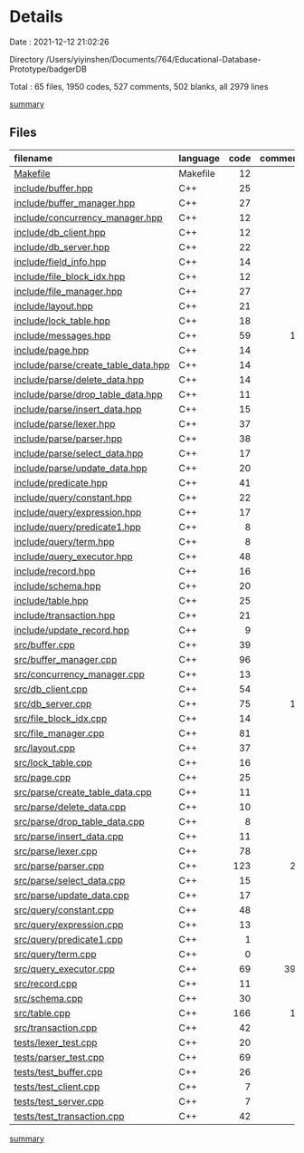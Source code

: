 # Details

Date : 2021-12-12 21:02:26

Directory /Users/yiyinshen/Documents/764/Educational-Database-Prototype/badgerDB

Total : 65 files,  1950 codes, 527 comments, 502 blanks, all 2979 lines

[summary](results.md)

## Files
| filename | language | code | comment | blank | total |
| :--- | :--- | ---: | ---: | ---: | ---: |
| [Makefile](/Makefile) | Makefile | 12 | 5 | 7 | 24 |
| [include/buffer.hpp](/include/buffer.hpp) | C++ | 25 | 1 | 4 | 30 |
| [include/buffer_manager.hpp](/include/buffer_manager.hpp) | C++ | 27 | 0 | 3 | 30 |
| [include/concurrency_manager.hpp](/include/concurrency_manager.hpp) | C++ | 12 | 0 | 5 | 17 |
| [include/db_client.hpp](/include/db_client.hpp) | C++ | 12 | 0 | 3 | 15 |
| [include/db_server.hpp](/include/db_server.hpp) | C++ | 22 | 8 | 6 | 36 |
| [include/field_info.hpp](/include/field_info.hpp) | C++ | 14 | 0 | 5 | 19 |
| [include/file_block_idx.hpp](/include/file_block_idx.hpp) | C++ | 12 | 0 | 4 | 16 |
| [include/file_manager.hpp](/include/file_manager.hpp) | C++ | 27 | 0 | 6 | 33 |
| [include/layout.hpp](/include/layout.hpp) | C++ | 21 | 0 | 4 | 25 |
| [include/lock_table.hpp](/include/lock_table.hpp) | C++ | 18 | 0 | 3 | 21 |
| [include/messages.hpp](/include/messages.hpp) | C++ | 59 | 18 | 25 | 102 |
| [include/page.hpp](/include/page.hpp) | C++ | 14 | 0 | 4 | 18 |
| [include/parse/create_table_data.hpp](/include/parse/create_table_data.hpp) | C++ | 14 | 0 | 4 | 18 |
| [include/parse/delete_data.hpp](/include/parse/delete_data.hpp) | C++ | 14 | 0 | 4 | 18 |
| [include/parse/drop_table_data.hpp](/include/parse/drop_table_data.hpp) | C++ | 11 | 0 | 3 | 14 |
| [include/parse/insert_data.hpp](/include/parse/insert_data.hpp) | C++ | 15 | 0 | 4 | 19 |
| [include/parse/lexer.hpp](/include/parse/lexer.hpp) | C++ | 37 | 0 | 6 | 43 |
| [include/parse/parser.hpp](/include/parse/parser.hpp) | C++ | 38 | 0 | 9 | 47 |
| [include/parse/select_data.hpp](/include/parse/select_data.hpp) | C++ | 17 | 0 | 4 | 21 |
| [include/parse/update_data.hpp](/include/parse/update_data.hpp) | C++ | 20 | 0 | 4 | 24 |
| [include/predicate.hpp](/include/predicate.hpp) | C++ | 41 | 0 | 10 | 51 |
| [include/query/constant.hpp](/include/query/constant.hpp) | C++ | 22 | 0 | 4 | 26 |
| [include/query/expression.hpp](/include/query/expression.hpp) | C++ | 17 | 0 | 4 | 21 |
| [include/query/predicate1.hpp](/include/query/predicate1.hpp) | C++ | 8 | 0 | 3 | 11 |
| [include/query/term.hpp](/include/query/term.hpp) | C++ | 8 | 0 | 3 | 11 |
| [include/query_executor.hpp](/include/query_executor.hpp) | C++ | 48 | 2 | 11 | 61 |
| [include/record.hpp](/include/record.hpp) | C++ | 16 | 0 | 5 | 21 |
| [include/schema.hpp](/include/schema.hpp) | C++ | 20 | 0 | 4 | 24 |
| [include/table.hpp](/include/table.hpp) | C++ | 25 | 0 | 7 | 32 |
| [include/transaction.hpp](/include/transaction.hpp) | C++ | 21 | 0 | 3 | 24 |
| [include/update_record.hpp](/include/update_record.hpp) | C++ | 9 | 1 | 2 | 12 |
| [src/buffer.cpp](/src/buffer.cpp) | C++ | 39 | 4 | 10 | 53 |
| [src/buffer_manager.cpp](/src/buffer_manager.cpp) | C++ | 96 | 7 | 12 | 115 |
| [src/concurrency_manager.cpp](/src/concurrency_manager.cpp) | C++ | 13 | 0 | 3 | 16 |
| [src/db_client.cpp](/src/db_client.cpp) | C++ | 54 | 7 | 12 | 73 |
| [src/db_server.cpp](/src/db_server.cpp) | C++ | 75 | 14 | 15 | 104 |
| [src/file_block_idx.cpp](/src/file_block_idx.cpp) | C++ | 14 | 0 | 3 | 17 |
| [src/file_manager.cpp](/src/file_manager.cpp) | C++ | 81 | 6 | 24 | 111 |
| [src/layout.cpp](/src/layout.cpp) | C++ | 37 | 0 | 6 | 43 |
| [src/lock_table.cpp](/src/lock_table.cpp) | C++ | 16 | 0 | 4 | 20 |
| [src/page.cpp](/src/page.cpp) | C++ | 25 | 1 | 3 | 29 |
| [src/parse/create_table_data.cpp](/src/parse/create_table_data.cpp) | C++ | 11 | 0 | 5 | 16 |
| [src/parse/delete_data.cpp](/src/parse/delete_data.cpp) | C++ | 10 | 0 | 4 | 14 |
| [src/parse/drop_table_data.cpp](/src/parse/drop_table_data.cpp) | C++ | 8 | 0 | 5 | 13 |
| [src/parse/insert_data.cpp](/src/parse/insert_data.cpp) | C++ | 11 | 0 | 5 | 16 |
| [src/parse/lexer.cpp](/src/parse/lexer.cpp) | C++ | 78 | 0 | 17 | 95 |
| [src/parse/parser.cpp](/src/parse/parser.cpp) | C++ | 123 | 20 | 26 | 169 |
| [src/parse/select_data.cpp](/src/parse/select_data.cpp) | C++ | 15 | 0 | 8 | 23 |
| [src/parse/update_data.cpp](/src/parse/update_data.cpp) | C++ | 17 | 0 | 6 | 23 |
| [src/query/constant.cpp](/src/query/constant.cpp) | C++ | 48 | 0 | 10 | 58 |
| [src/query/expression.cpp](/src/query/expression.cpp) | C++ | 13 | 0 | 6 | 19 |
| [src/query/predicate1.cpp](/src/query/predicate1.cpp) | C++ | 1 | 0 | 1 | 2 |
| [src/query/term.cpp](/src/query/term.cpp) | C++ | 0 | 0 | 1 | 1 |
| [src/query_executor.cpp](/src/query_executor.cpp) | C++ | 69 | 397 | 66 | 532 |
| [src/record.cpp](/src/record.cpp) | C++ | 11 | 4 | 3 | 18 |
| [src/schema.cpp](/src/schema.cpp) | C++ | 30 | 2 | 6 | 38 |
| [src/table.cpp](/src/table.cpp) | C++ | 166 | 17 | 32 | 215 |
| [src/transaction.cpp](/src/transaction.cpp) | C++ | 42 | 5 | 8 | 55 |
| [tests/lexer_test.cpp](/tests/lexer_test.cpp) | C++ | 20 | 0 | 4 | 24 |
| [tests/parser_test.cpp](/tests/parser_test.cpp) | C++ | 69 | 0 | 11 | 80 |
| [tests/test_buffer.cpp](/tests/test_buffer.cpp) | C++ | 26 | 6 | 4 | 36 |
| [tests/test_client.cpp](/tests/test_client.cpp) | C++ | 7 | 0 | 1 | 8 |
| [tests/test_server.cpp](/tests/test_server.cpp) | C++ | 7 | 0 | 1 | 8 |
| [tests/test_transaction.cpp](/tests/test_transaction.cpp) | C++ | 42 | 2 | 7 | 51 |

[summary](results.md)